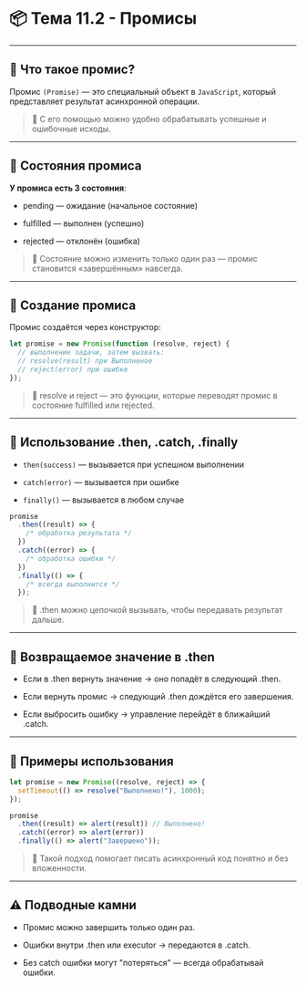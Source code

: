 # 📦 Тема 11.2 - Промисы

---

## 🔹 Что такое промис?

Промис `(Promise)` — это специальный объект в `JavaScript`, который представляет результат асинхронной операции.

> 📌 С его помощью можно удобно обрабатывать успешные и ошибочные исходы.

---

## 🔹 Состояния промиса

**У промиса есть 3 состояния**:

- pending — ожидание (начальное состояние)

- fulfilled — выполнен (успешно)

- rejected — отклонён (ошибка)

> 📌 Состояние можно изменить только один раз — промис становится «завершённым» навсегда.

---

## 🔹 Создание промиса

Промис создаётся через конструктор:

```javascript
let promise = new Promise(function (resolve, reject) {
  // выполнение задачи, затем вызвать:
  // resolve(result) при Выполненое
  // reject(error) при ошибке
});
```

> 📌 resolve и reject — это функции, которые переводят промис в состояние fulfilled или rejected.

---

## 🔹 Использование .then, .catch, .finally

- `then(success)` — вызывается при успешном выполнении

- `catch(error)` — вызывается при ошибке

- `finally()` — вызывается в любом случае

```javascript
promise
  .then((result) => {
    /* обработка результата */
  })
  .catch((error) => {
    /* обработка ошибки */
  })
  .finally(() => {
    /* всегда выполнится */
  });
```

> 📌 .then можно цепочкой вызывать, чтобы передавать результат дальше.

---

## 🔹 Возвращаемое значение в .then

- Если в .then вернуть значение → оно попадёт в следующий .then.

- Если вернуть промис → следующий .then дождётся его завершения.

- Если выбросить ошибку → управление перейдёт в ближайший .catch.

---

## 🔹 Примеры использования

```javascript
let promise = new Promise((resolve, reject) => {
  setTimeout(() => resolve("Выполнено!"), 1000);
});

promise
  .then((result) => alert(result)) // Выполнено!
  .catch((error) => alert(error))
  .finally(() => alert("Завершено"));
```

> 📌 Такой подход помогает писать асинхронный код понятно и без вложенности.

---

## ⚠️ Подводные камни

- Промис можно завершить только один раз.

- Ошибки внутри .then или executor → передаются в .catch.

- Без catch ошибки могут "потеряться" — всегда обрабатывай ошибки.

